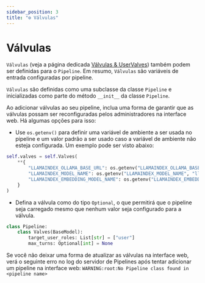 ```yaml
---
sidebar_position: 3
title: "⚙️ Válvulas"
---
```


# Válvulas

`Válvulas` (veja a página dedicada [Válvulas & UserValves](../features/plugin/valves/index.mdx)) também podem ser definidas para o `Pipeline`. Em resumo, `Válvulas` são variáveis de entrada configuradas por pipeline.

`Válvulas` são definidas como uma subclasse da classe `Pipeline` e inicializadas como parte do método `__init__` da classe `Pipeline`.

Ao adicionar válvulas ao seu pipeline, inclua uma forma de garantir que as válvulas possam ser reconfiguradas pelos administradores na interface web. Há algumas opções para isso:

- Use `os.getenv()` para definir uma variável de ambiente a ser usada no pipeline e um valor padrão a ser usado caso a variável de ambiente não esteja configurada. Um exemplo pode ser visto abaixo:

```python
self.valves = self.Valves(
    **{
        "LLAMAINDEX_OLLAMA_BASE_URL": os.getenv("LLAMAINDEX_OLLAMA_BASE_URL", "http://localhost:11434"),
        "LLAMAINDEX_MODEL_NAME": os.getenv("LLAMAINDEX_MODEL_NAME", "llama3"),
        "LLAMAINDEX_EMBEDDING_MODEL_NAME": os.getenv("LLAMAINDEX_EMBEDDING_MODEL_NAME", "nomic-embed-text"),
    }
)
```

- Defina a válvula como do tipo `Optional`, o que permitirá que o pipeline seja carregado mesmo que nenhum valor seja configurado para a válvula.

```python
class Pipeline:
    class Valves(BaseModel):
        target_user_roles: List[str] = ["user"]
        max_turns: Optional[int] = None
```

Se você não deixar uma forma de atualizar as válvulas na interface web, verá o seguinte erro no log do servidor de Pipelines após tentar adicionar um pipeline na interface web:
`WARNING:root:No Pipeline class found in <pipeline name>`
